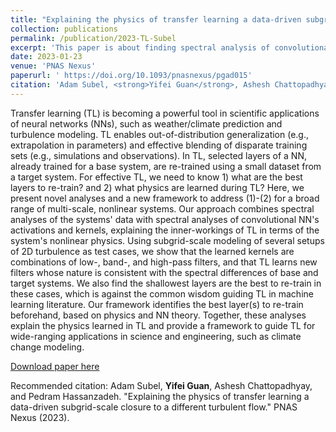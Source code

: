 ```yaml
---
title: "Explaining the physics of transfer learning a data-driven subgrid-scale closure to a different turbulent flow"
collection: publications
permalink: /publication/2023-TL-Subel
excerpt: 'This paper is about finding spectral analysis of convolutional neural network applied to transfer learning.'
date: 2023-01-23
venue: 'PNAS Nexus'
paperurl: ' https://doi.org/10.1093/pnasnexus/pgad015'
citation: 'Adam Subel, <strong>Yifei Guan</strong>, Ashesh Chattopadhyay, and Pedram Hassanzadeh. "Explaining the physics of transfer learning a data-driven subgrid-scale closure to a different turbulent flow." PNAS Nexus (2023).'
---
```


Transfer learning (TL) is becoming a powerful tool in scientific applications of neural networks (NNs), such as weather/climate prediction and turbulence modeling. TL enables out-of-distribution generalization (e.g., extrapolation in parameters) and effective blending of disparate training sets (e.g., simulations and observations). In TL, selected layers of a NN, already trained for a base system, are re-trained using a small dataset from a target system. For effective TL, we need to know 1) what are the best layers to re-train? and 2) what physics are learned during TL? Here, we present novel analyses and a new framework to address (1)-(2) for a broad range of multi-scale, nonlinear systems. Our approach combines spectral analyses of the systems' data with spectral analyses of convolutional NN's activations and kernels, explaining the inner-workings of TL in terms of the system's nonlinear physics. Using subgrid-scale modeling of several setups of 2D turbulence as test cases, we show that the learned kernels are combinations of low-, band-, and high-pass filters, and that TL learns new filters whose nature is consistent with the spectral differences of base and target systems. We also find the shallowest layers are the best to re-train in these cases, which is against the common wisdom guiding TL in machine learning literature. Our framework identifies the best layer(s) to re-train beforehand, based on physics and NN theory. Together, these analyses explain the physics learned in TL and provide a framework to guide TL for wide-ranging applications in science and engineering, such as climate change modeling.

[Download paper here]( https://doi.org/10.1093/pnasnexus/pgad015)

Recommended citation: Adam Subel, <strong>Yifei Guan</strong>, Ashesh Chattopadhyay, and Pedram Hassanzadeh. "Explaining the physics of transfer learning a data-driven subgrid-scale closure to a different turbulent flow." PNAS Nexus (2023).

